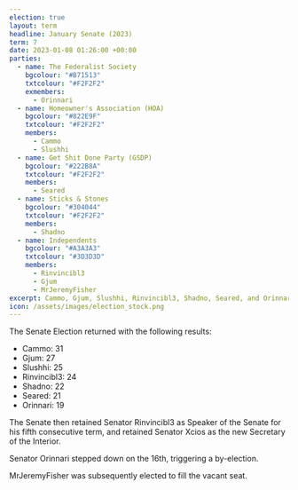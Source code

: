 ```yaml
---
election: true
layout: term
headline: January Senate (2023)
term: 7
date: 2023-01-08 01:26:00 +00:00
parties:
  - name: The Federalist Society
    bgcolour: "#B71513"
    txtcolour: "#F2F2F2"
    exmembers:
      - Orinnari
  - name: Homeowner's Association (HOA)
    bgcolour: "#822E9F"
    txtcolour: "#F2F2F2"
    members:
      - Cammo
      - Slushhi
  - name: Get Shit Done Party (GSDP)
    bgcolour: "#222B8A"
    txtcolour: "#F2F2F2"
    members:
      - Seared
  - name: Sticks & Stones
    bgcolour: "#304044"
    txtcolour: "#F2F2F2"
    members:
      - Shadno
  - name: Independents
    bgcolour: "#A3A3A3"
    txtcolour: "#3D3D3D"
    members:
      - Rinvincibl3
      - Gjum
      - MrJeremyFisher
excerpt: Cammo, Gjum, Slushhi, Rinvincibl3, Shadno, Seared, and Orinnari elected to the Senate.
icon: /assets/images/election_stock.png
---
```

The Senate Election returned with the following results:

- Cammo: 31
- Gjum: 27
- Slushhi: 25
- Rinvincibl3: 24
- Shadno: 22
- Seared: 21
- Orinnari: 19

The Senate then retained Senator Rinvincibl3 as Speaker of the Senate for his fifth consecutive term, and retained Senator Xcios as the new Secretary of the Interior.

Senator Orinnari stepped down on the 16th, triggering a by-election.

MrJeremyFisher was subsequently elected to fill the vacant seat.
